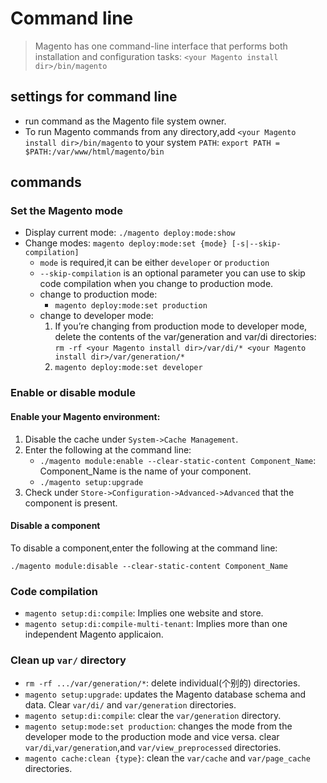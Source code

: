 # Command line
> Magento has one command-line interface that performs both installation and configuration tasks: `<your Magento install dir>/bin/magento`

## settings for command line
* run command as the Magento file system owner.
* To run Magento commands from any directory,add `<your Magento install dir>/bin/magento` to your system `PATH`: `export PATH = $PATH:/var/www/html/magento/bin`

## commands
### Set the Magento mode
* Display current mode: `./magento deploy:mode:show`
* Change modes: `magento deploy:mode:set {mode} [-s|--skip-compilation]`
    * `mode` is required,it can be either `developer` or `production`
    * `--skip-compilation` is an optional parameter you can use to skip code compilation when you change to production mode.
    * change to production mode: 
        * `magento deploy:mode:set production`
    * change to developer mode: 
        1. If you’re changing from production mode to developer mode, delete the contents of the var/generation and var/di directories: `rm -rf <your Magento install dir>/var/di/* <your Magento install dir>/var/generation/* `
        2. `magento deploy:mode:set developer`

### Enable or disable module
#### Enable your Magento environment:

1. Disable the cache under `System->Cache Management`.
2. Enter the following at the command line:
	* `./magento module:enable --clear-static-content Component_Name`: Component_Name is the name of your component.
	* `./magento setup:upgrade`
3. Check under `Store->Configuration->Advanced->Advanced` that the component is present.
#### Disable a component
To disable a component,enter the following at the command line:

`./magento module:disable --clear-static-content Component_Name`


### Code compilation
* `magento setup:di:compile`: Implies one website and store.
* `magento setup:di:compile-multi-tenant`: Implies more than one independent Magento applicaion.

### Clean up `var/` directory
* `rm -rf .../var/generation/*`: delete individual(个别的) directories.
* `magento setup:upgrade`: updates the Magento database schema and data. Clear `var/di/` and `var/generation` directories.
* `magento setup:di:compile`: clear the `var/generation` directory.
* `magento setup:mode:set production`: changes the mode from the developer mode to the production mode and vice versa. clear `var/di`,`var/generation`,and `var/view_preprocessed` directories.
* `magento cache:clean {type}`: clean the `var/cache` and `var/page_cache` directories.
